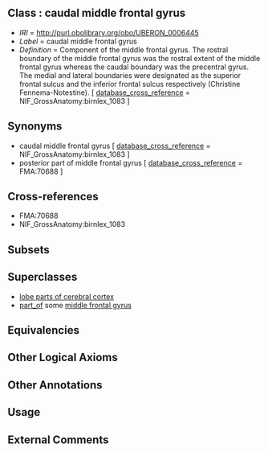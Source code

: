 
## Class : caudal middle frontal gyrus

 * *IRI* = http://purl.obolibrary.org/obo/UBERON_0006445
 * *Label* = caudal middle frontal gyrus
 * *Definition* = Component of the middle frontal gyrus. The rostral boundary of the middle frontal gyrus was the rostral extent of the middle frontal gyrus whereas the caudal boundary was the precentral gyrus. The medial and lateral boundaries were designated as the superior frontal sulcus and the inferior frontal sulcus respectively (Christine Fennema-Notestine). [ [database_cross_reference](../../ef/oboInOwl#hasDbXref.md) = NIF_GrossAnatomy:birnlex_1083 ]

## Synonyms

 * caudal middle frontal gyrus [ [database_cross_reference](../../ef/oboInOwl#hasDbXref.md) = NIF_GrossAnatomy:birnlex_1083 ]
 * posterior part of middle frontal gyrus [ [database_cross_reference](../../ef/oboInOwl#hasDbXref.md) = FMA:70688 ]

## Cross-references

 * FMA:70688
 * NIF_GrossAnatomy:birnlex_1083

## Subsets


## Superclasses

 * [lobe parts of cerebral cortex](../../UBERON/22/UBERON_0003022.md)
 * [part_of](../../BFO/50/BFO_0000050.md) some [middle frontal gyrus](../../UBERON/02/UBERON_0002702.md)

## Equivalencies


## Other Logical Axioms


## Other Annotations


## Usage


## External Comments

